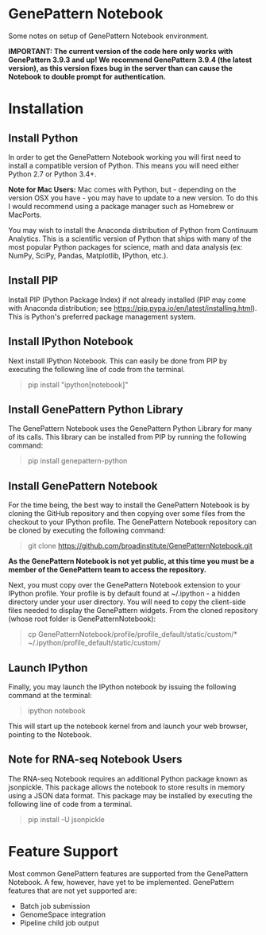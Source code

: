 GenePattern Notebook
====================

Some notes on setup of GenePattern Notebook environment.

**IMPORTANT: The current version of the code here only works with GenePattern 3.9.3 and up! 
We recommend GenePattern 3.9.4 (the latest version), as this version fixes  bug in the 
server than can cause the Notebook to double prompt for authentication.**

# Installation

## Install Python

In order to get the GenePattern Notebook working you will first need to install a compatible 
version of Python. This means you will need either Python 2.7 or Python 3.4+.

**Note for Mac Users:** Mac comes with Python, but - depending on the version OSX you have - 
you may have to update to a new version. To do this I would recommend using a package manager 
such as Homebrew or MacPorts.

You may wish to install the Anaconda distribution of Python from Continuum Analytics. This is 
a scientific version of Python that ships with many of the most popular Python packages for 
science, math and data analysis (ex: NumPy, SciPy, Pandas, Matplotlib, IPython, etc.).

## Install PIP

Install PIP (Python Package Index) if not already installed (PIP may come with Anaconda 
distribution; see https://pip.pypa.io/en/latest/installing.html). This is Python's preferred 
package management system.

## Install IPython Notebook
Next install IPython Notebook. This can easily be done from PIP by executing the following 
line of code from the terminal.

> pip install "ipython[notebook]"

## Install GenePattern Python Library
The GenePattern Notebook uses the GenePattern Python Library for many of its calls. This 
library can be installed from PIP by running the following command:

> pip install genepattern-python

## Install GenePattern Notebook

For the time being, the best way to install the GenePattern Notebook is by cloning the GitHub 
repository and then copying over some files from the checkout to your IPython profile. The 
GenePattern Notebook repository can be cloned by executing the following command:

> git clone https://github.com/broadinstitute/GenePatternNotebook.git

**As the GenePattern Notebook is not yet public, at this time you must be a member of the 
GenePattern team to access the repository.**

Next, you must copy over the GenePattern Notebook extension to your IPython profile. Your 
profile is by default found at ~/.ipython - a hidden directory under your user directory.
You will need to copy the client-side files needed to display the GenePattern widgets. 
From the cloned repository (whose root folder is GenePatternNotebook):

> cp GenePatternNotebook/profile/profile_default/static/custom/* ~/.ipython/profile_default/static/custom/

## Launch IPython

Finally, you may launch the IPython notebook by issuing the following command at the terminal:

> ipython notebook

This will start up the notebook kernel from and launch your web browser, pointing to the Notebook.

## Note for RNA-seq Notebook Users

The RNA-seq Notebook requires an additional Python package known as jsonpickle. This package allows 
the notebook to store results in memory using a JSON data format. This package may be installed by 
executing the following line of code from a terminal.

> pip install -U jsonpickle

# Feature Support

Most common GenePattern features are supported from the GenePattern Notebook. A few, however, have 
yet to be implemented. GenePattern features that are not yet supported are:

* Batch job submission
* GenomeSpace integration
* Pipeline child job output